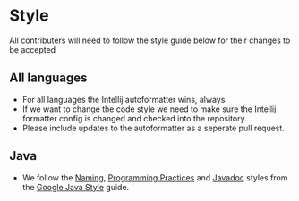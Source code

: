 # Style

All contributers will need to follow the style guide below for their changes to be accepted

## All languages
* For all languages the Intellij autoformatter wins, always. 
* If we want to change the code style we need to make sure the Intellij formatter config is changed and checked into the repository.
* Please include updates to the autoformatter as a seperate pull request.

## Java
* We follow the [Naming](https://google.github.io/styleguide/javaguide.html#s5-naming), [Programming Practices](https://google.github.io/styleguide/javaguide.html#s6-programming-practices) and [Javadoc](https://google.github.io/styleguide/javaguide.html#s7-javadoc) styles from the [Google Java Style](https://google.github.io/styleguide/javaguide.html) guide.

